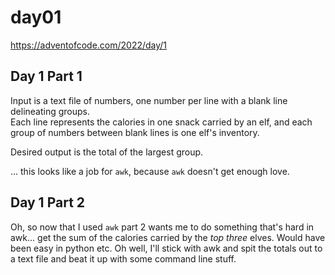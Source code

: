 # day01

<https://adventofcode.com/2022/day/1>

## Day 1 Part 1

Input is a text file of numbers, one number per line with a blank line delineating groups.  
Each line represents the calories in one snack carried by an elf, and each group of numbers
between blank lines is one elf's inventory.  

Desired output is the total of the largest group.

... this looks like a job for `awk`, because `awk` doesn't get enough love.

## Day 1 Part 2

Oh, so now that I used `awk` part 2 wants me to do something that's hard in awk...
get the sum of the calories carried by the _top three_ elves.  Would have been easy in
python etc. Oh well, I'll stick with awk and spit the totals out to a text file and beat it up
with some command line stuff.
